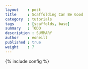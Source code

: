 ```yaml
---
layout    : post
title     : Scaffolding Can Be Good
category  : tutorials
tags      : [scaffolds, base]
summary   : TODO
description : SUMMARY
author    : eoneill
published : true
weight    : 7
---
```

{% include config %}

